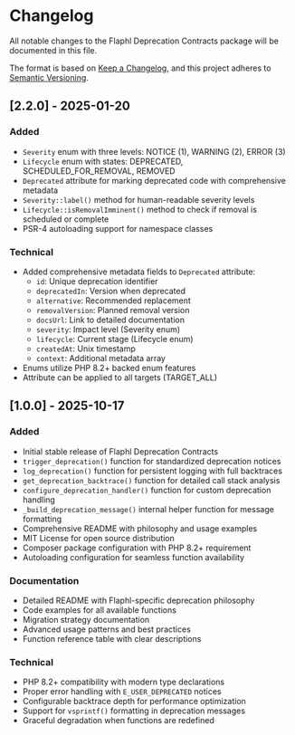 # Changelog

All notable changes to the Flaphl Deprecation Contracts package will be documented in this file.

The format is based on [Keep a Changelog](https://keepachangelog.com/en/1.0.0/),
and this project adheres to [Semantic Versioning](https://semver.org/spec/v2.0.0.html).

## [2.2.0] - 2025-01-20

### Added
- `Severity` enum with three levels: NOTICE (1), WARNING (2), ERROR (3)
- `Lifecycle` enum with states: DEPRECATED, SCHEDULED_FOR_REMOVAL, REMOVED
- `Deprecated` attribute for marking deprecated code with comprehensive metadata
- `Severity::label()` method for human-readable severity levels
- `Lifecycle::isRemovalImminent()` method to check if removal is scheduled or complete
- PSR-4 autoloading support for namespace classes

### Technical
- Added comprehensive metadata fields to `Deprecated` attribute:
  - `id`: Unique deprecation identifier
  - `deprecatedIn`: Version when deprecated
  - `alternative`: Recommended replacement
  - `removalVersion`: Planned removal version
  - `docsUrl`: Link to detailed documentation
  - `severity`: Impact level (Severity enum)
  - `lifecycle`: Current stage (Lifecycle enum)
  - `createdAt`: Unix timestamp
  - `context`: Additional metadata array
- Enums utilize PHP 8.2+ backed enum features
- Attribute can be applied to all targets (TARGET_ALL)

## [1.0.0] - 2025-10-17

### Added
- Initial stable release of Flaphl Deprecation Contracts
- `trigger_deprecation()` function for standardized deprecation notices
- `log_deprecation()` function for persistent logging with full backtraces
- `get_deprecation_backtrace()` function for detailed call stack analysis
- `configure_deprecation_handler()` function for custom deprecation handling
- `_build_deprecation_message()` internal helper function for message formatting
- Comprehensive README with philosophy and usage examples
- MIT License for open source distribution
- Composer package configuration with PHP 8.2+ requirement
- Autoloading configuration for seamless function availability

### Documentation
- Detailed README with Flaphl-specific deprecation philosophy
- Code examples for all available functions
- Migration strategy documentation
- Advanced usage patterns and best practices
- Function reference table with clear descriptions

### Technical
- PHP 8.2+ compatibility with modern type declarations
- Proper error handling with `E_USER_DEPRECATED` notices
- Configurable backtrace depth for performance optimization
- Support for `vsprintf()` formatting in deprecation messages
- Graceful degradation when functions are redefined

